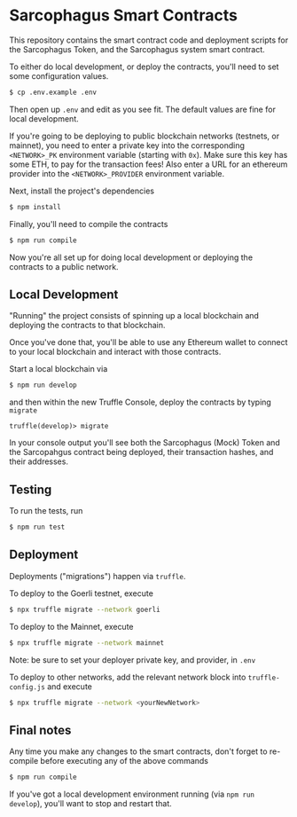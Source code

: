 # Sarcophagus Smart Contracts

This repository contains the smart contract code and deployment scripts for the Sarcophagus Token, and the Sarcophagus system smart contract.

To either do local development, or deploy the contracts, you'll need to set some configuration values.

```sh
$ cp .env.example .env
```

Then open up `.env` and edit as you see fit. The default values are fine for local development.

If you're going to be deploying to public blockchain networks (testnets, or mainnet), you need to enter a private key into the corresponding `<NETWORK>_PK` environment variable (starting with `0x`). Make sure this key has some ETH, to pay for the transaction fees! Also enter a URL for an ethereum provider into the `<NETWORK>_PROVIDER` environment variable.

Next, install the project's dependencies

```sh
$ npm install
```

Finally, you'll need to compile the contracts

```sh
$ npm run compile
```

Now you're all set up for doing local development or deploying the contracts to a public network.

## Local Development

"Running" the project consists of spinning up a local blockchain and deploying the contracts to that blockchain.

Once you've done that, you'll be able to use any Ethereum wallet to connect to your local blockchain and interact with those contracts.

Start a local blockchain via

```sh
$ npm run develop
```

and then within the new Truffle Console, deploy the contracts by typing `migrate`

```
truffle(develop)> migrate
```

In your console output you'll see both the Sarcophagus (Mock) Token and the Sarcopahgus contract being deployed, their transaction hashes, and their addresses.

## Testing

To run the tests, run

```sh
$ npm run test
```

## Deployment

Deployments ("migrations") happen via `truffle`.

To deploy to the Goerli testnet, execute

```sh
$ npx truffle migrate --network goerli
```

To deploy to the Mainnet, execute

```sh
$ npx truffle migrate --network mainnet
```

Note: be sure to set your deployer private key, and provider, in `.env`

To deploy to other networks, add the relevant network block into `truffle-config.js` and execute

```sh
$ npx truffle migrate --network <yourNewNetwork>
```

## Final notes

Any time you make any changes to the smart contracts, don't forget to re-compile before executing any of the above commands

```sh
$ npm run compile
```

If you've got a local development environment running (via `npm run develop`), you'll want to stop and restart that.
